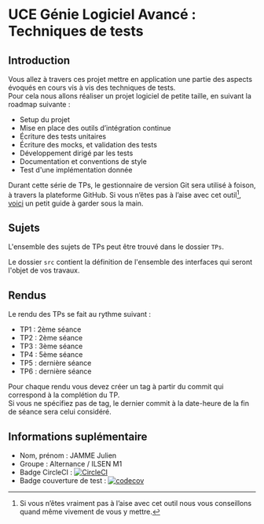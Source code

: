 # UCE Génie Logiciel Avancé : Techniques de tests

## Introduction

Vous allez à travers ces projet mettre en application une partie des aspects évoqués en cours vis à vis des techniques de tests.  
Pour cela nous allons réaliser un projet logiciel de petite taille, en suivant la roadmap suivante : 
- Setup du projet
- Mise en place des outils d’intégration continue
- Écriture des tests unitaires
- Écriture des mocks, et validation des tests
- Développement dirigé par les tests
- Documentation et conventions de style
- Test d'une implémentation donnée

Durant cette série de TPs, le gestionnaire de version Git sera utilisé à foison, à travers la plateforme GitHub. Si vous n’êtes pas à l’aise avec cet outil[^1], [voici](http://rogerdudler.github.io/git-guide/) un petit guide à garder sous la main.

## Sujets

L'ensemble des sujets de TPs peut être trouvé dans le dossier `TPs`.

Le dossier `src` contient la définition de l'ensemble des interfaces qui seront l'objet de vos travaux.

## Rendus

Le rendu des TPs se fait au rythme suivant :

- TP1 : 2ème séance
- TP2 : 2ème séance
- TP3 : 3ème séance
- TP4 : 5ème séance
- TP5 : dernière séance
- TP6 : dernière séance

Pour chaque rendu vous devez créer un tag à partir du commit qui correspond à la complétion du TP.  
Si vous ne spécifiez pas de tag, le dernier commit à la date-heure de la fin de séance sera celui considéré.

[^1]: Si vous n’êtes vraiment pas à l’aise avec cet outil nous vous conseillons quand même vivement de vous y mettre.

## Informations suplémentaire

- Nom, prénom : JAMME Julien
- Groupe : Alternance / ILSEN M1
- Badge CircleCI : [![CircleCI](https://dl.circleci.com/status-badge/img/gh/Daimbow/ceri-m1-techniques-de-test/tree/master.svg?style=svg)](https://dl.circleci.com/status-badge/redirect/gh/Daimbow/ceri-m1-techniques-de-test/tree/master)
- Badge couverture de test : [![codecov](https://codecov.io/gh/Daimbow/ceri-m1-techniques-de-test/graph/badge.svg?token=ITXLY2VFN4)](https://codecov.io/gh/Daimbow/ceri-m1-techniques-de-test)
